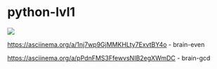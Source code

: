 # python-lvl1

<a href="https://codeclimate.com/github/Gamabyta24/python-lvl1/maintainability"><img src="https://api.codeclimate.com/v1/badges/9b820b59cc7b971d1841/maintainability" /></a>


https://asciinema.org/a/1nj7wp9GjMMKHLty7ExvtBY4o - brain-even

https://asciinema.org/a/pPdnFMS3FfewvsNIB2egXWmDC - brain-gcd